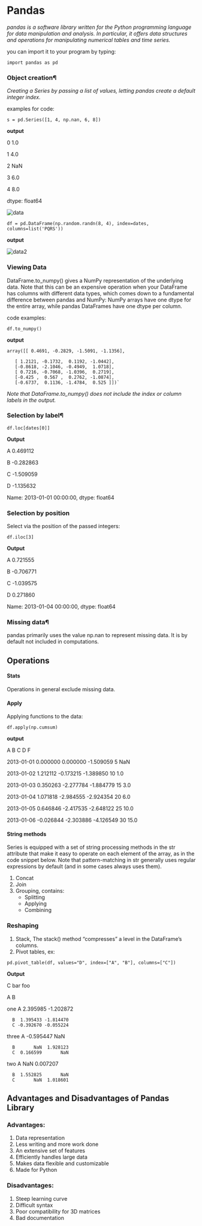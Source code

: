 # Pandas
*pandas is a software library written for the Python programming language for data manipulation and analysis. In particular, it offers data structures and operations for manipulating numerical tables and time series.*

you can import it to your program by typing:

`import pandas as pd`

### Object creation¶

*Creating a Series by passing a list of values, letting pandas create a default integer index.*

examples for code:

`s = pd.Series([1, 4, np.nan, 6, 8])`

**output**

0    1.0

1    4.0

2    NaN

3    6.0

4    8.0

dtype: float64

![data](https://www.w3resource.com/w3r_images/pandas-object-creation.svg)

`df = pd.DataFrame(np.random.randn(8, 4), index=dates, columns=list('PQRS'))`

**output**

![data2](https://www.w3resource.com/w3r_images/pandas-object-creation-1.svg)

### Viewing Data

DataFrame.to_numpy() gives a NumPy representation of the underlying data. Note that this can be an expensive operation when your DataFrame has columns with different data types, which comes down to a fundamental difference between pandas and NumPy: NumPy arrays have one dtype for the entire array, while pandas DataFrames have one dtype per column.

code examples:

`df.to_numpy()`

**output**


    array([[ 0.4691, -0.2829, -1.5091, -1.1356],

       [ 1.2121, -0.1732,  0.1192, -1.0442],
       [-0.8618, -2.1046, -0.4949,  1.0718],
       [ 0.7216, -0.7068, -1.0396,  0.2719],
       [-0.425 ,  0.567 ,  0.2762, -1.0874],
       [-0.6737,  0.1136, -1.4784,  0.525 ]])`

*Note that DataFrame.to_numpy() does not include the index or column labels in the output.*

### Selection by label¶

`df.loc[dates[0]]`

**Output**

A    0.469112

B   -0.282863

C   -1.509059

D   -1.135632

Name: 2013-01-01 00:00:00, dtype: float64

### Selection by position


Select via the position of the passed integers:

`df.iloc[3]`

**Output**

A    0.721555

B   -0.706771

C   -1.039575

D    0.271860

Name: 2013-01-04 00:00:00, dtype: float64

### Missing data¶

pandas primarily uses the value np.nan to represent missing data. It is by default not included in computations. 

## Operations

#### Stats

Operations in general exclude missing data.

#### Apply

Applying functions to the data:

`df.apply(np.cumsum)`

**output**

A         B         C   D     F

2013-01-01  0.000000  0.000000 -1.509059   5   NaN

2013-01-02  1.212112 -0.173215 -1.389850  10   1.0

2013-01-03  0.350263 -2.277784 -1.884779  15   3.0

2013-01-04  1.071818 -2.984555 -2.924354  20   6.0

2013-01-05  0.646846 -2.417535 -2.648122  25  10.0

2013-01-06 -0.026844 -2.303886 -4.126549  30  15.0

#### String methods

Series is equipped with a set of string processing methods in the str attribute that make it easy to operate on each element of the array, as in the code snippet below. Note that pattern-matching in str generally uses regular expressions by default (and in some cases always uses them). 

1. Concat
2. Join
3. Grouping, contains:
    - Splitting
    - Applying
    - Combining

### Reshaping

1. Stack, The stack() method “compresses” a level in the DataFrame’s columns.
2. Pivot tables, ex:

`pd.pivot_table(df, values="D", index=["A", "B"], columns=["C"])`

**Output**

C             bar       foo

A     B                    

one   A  2.395985 -1.202872

      B  1.395433 -1.814470
      C -0.392670 -0.055224
three A -0.595447       NaN

      B       NaN  1.928123
      C  0.166599       NaN
two   A       NaN  0.007207

      B  1.552825       NaN
      C       NaN  1.018601

## Advantages and Disadvantages of Pandas Library

### Advantages:

1. Data representation
2. Less writing and more work done
3. An extensive set of features
4. Efficiently handles large data
5. Makes data flexible and customizable
6. Made for Python

### Disadvantages:

1. Steep learning curve
2. Difficult syntax
3. Poor compatibility for 3D matrices
4. Bad documentation

